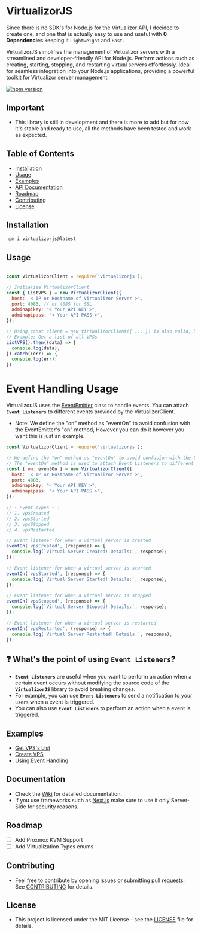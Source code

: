 # VirtualizorJS

Since there is no SDK's for Node.js for the Virtualizor API, I decided to create one, and one that is actually easy to use and useful with **0 Dependencies** keeping it `Lightweight` and `Fast`.

VirtualizorJS simplifies the management of Virtualizor servers with a streamlined and developer-friendly API for Node.js. Perform actions such as creating, starting, stopping, and restarting virtual servers effortlessly. Ideal for seamless integration into your Node.js applications, providing a powerful toolkit for Virtualizor server management.

[![npm version](https://d25lcipzij17d.cloudfront.net/badge.svg?id=js&r=r&ts=1683906897&type=6e&v=1.0.1&x2=0)](https://badge.fury.io/js/virtualizorjs)

## Important
 - This library is still in development and there is more to add but for now it's stable and ready to use, all the methods have been tested and work as expected.

## Table of Contents
- [Installation](#installation)
- [Usage](#usage)
- [Examples](#examples)
- [API Documentation](#api-documentation)
- [Roadmap](#roadmap)
- [Contributing](#contributing)
- [License](#license)

## Installation

```bash
npm i virtualizorjs@latest
```

## Usage

```javascript

const VirtualizorClient = require('virtualizorjs');

// Initialize VirtualizorClient
const { ListVPS } = new VirtualizorClient({
  host: '< IP or Hostname of Virtualizor Server >',
  port: 4083, // or 4085 for SSL
  adminapikey: "< Your API KEY >",
  adminapipass: "< Your API PASS >",
});

// Using const client = new VirtualizorClient({ ... }) is also valid, but you will have to use client.ListVPS() instead of ListVPS() which just looks ugly.
// Example: Get a list of all VPSs
ListVPS().then((data) => {
  console.log(data);
}).catch((err) => {
  console.log(err);
});
```

# Event Handling Usage

VirtualizorJS uses the [EventEmitter](https://nodejs.org/api/events.html) class to handle events. You can attach **`Event Listeners`** to different events provided by the VirtualizorClient.

- Note: We define the "on" method as "eventOn" to avoid confusion with the EventEmitter's "on" method, However you can do it however you want this is just an example.

```javascript
const VirtualizorClient = require('virtualizorjs'); 

// We define the "on" method as "eventOn" to avoid confusion with the EventEmitter's "on" method, However you can do it however you want this is just an example.
// The "eventOn" method is used to attach Event Listeners to different events provided by the VirtualizorClient.
const { on: eventOn } = new VirtualizorClient({
  host: '< IP or Hostname of Virtualizor Server >',
  port: 4083,
  adminapikey: "< Your API KEY >",
  adminapipass: "< Your API PASS >",
});

// - Event Types - :
// 1. vpsCreated
// 2. vpsStarted
// 3. vpsStopped
// 4. vpsRestarted

// Event listener for when a virtual server is created
eventOn('vpsCreated', (response) => {
  console.log(`Virtual Server Created! Details:`, response);
});

// Event listener for when a virtual server is started
eventOn('vpsStarted', (response) => {
  console.log(`Virtual Server Started! Details:`, response);
});

// Event listener for when a virtual server is stopped
eventOn('vpsStopped', (response) => {
  console.log(`Virtual Server Stopped! Details:`, response);
});

// Event listener for when a virtual server is restarted
eventOn('vpsRestarted', (response) => {
  console.log(`Virtual Server Restarted! Details:`, response);
});
```

## ❓ What's the point of using **`Event Listeners`**?
 - **`Event Listeners`** are useful when you want to perform an action when a certain event occurs without modifying the source code of the **`VirtualizorJS`** library to avoid breaking changes.
 - For example, you can use **`Event Listeners`** to send a notification to your `users` when a event is triggered.
 - You can also use **`Event Listeners`** to perform an action when a event is triggered.

## Examples

- [Get VPS's List](/examples/listvps.js)
- [Create VPS](/examples/createvps.js)
- [Using Event Handling](/examples/eventhandling.js)


## Documentation

- Check the [Wiki](https://github.com/kkMihai/virtualizorjs/wiki) for detailed documentation.
- If you use frameworks such as [Next.js](https://nextjs.org/) make sure to use it only Server-Side for security reasons.

## Roadmap
  - [ ] Add Proxmox KVM Support
  - [ ] Add Virtualization Types enums

## Contributing

- Feel free to contribute by opening issues or submitting pull requests. See [CONTRIBUTING](/CONTRIBUTING.md) for details.

## License

- This project is licensed under the MIT License - see the [LICENSE](/LICENSE) file for details.
